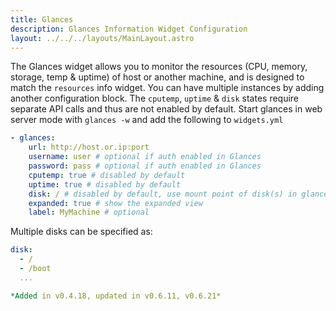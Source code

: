 ```yaml
---
title: Glances
description: Glances Information Widget Configuration
layout: ../../../layouts/MainLayout.astro
---
```


The Glances widget allows you to monitor the resources (CPU, memory, storage, temp & uptime) of host or another machine, and is designed to match the `resources` info widget. You can have multiple instances by adding another configuration block. The `cputemp`, `uptime` & `disk` states require separate API calls and thus are not enabled by default. Start glances in web server mode with `glances -w` and add the following to `widgets.yml`

```yaml
- glances:
    url: http://host.or.ip:port
    username: user # optional if auth enabled in Glances
    password: pass # optional if auth enabled in Glances
    cputemp: true # disabled by default
    uptime: true # disabled by default
    disk: / # disabled by default, use mount point of disk(s) in glances. Can also be a list (see below)
    expanded: true # show the expanded view
    label: MyMachine # optional
```

Multiple disks can be specified as:

```yaml
disk:
  - /
  - /boot
  ...

*Added in v0.4.18, updated in v0.6.11, v0.6.21*
